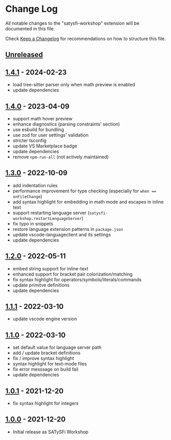 # Change Log
All notable changes to the "satysfi-workshop" extension will be documented in this file.

Check [Keep a Changelog](http://keepachangelog.com/) for recommendations on how to structure this file.

## [Unreleased]

## [1.4.1] - 2024-02-23
- load tree-sitter parser only when math preview is enabled
- update dependencies

## [1.4.0] - 2023-04-09
- support math hover preview
- enhance diagnostics (parsing constraints' section)
- use esbuild for bundling
- use zod for user settings' validation
- stricter tsconfig
- update VS Marketplace badge
- update dependencies
- remove `npm-run-all` (not actively maintained)

## [1.3.0] - 2022-10-09
- add indentation rules
- performance improvement for type checking (especially for `when == onFileChange`)
- add syntax highlight for embedding in math mode and escapes in inline text
- support restarting language server (`satysfi-workshop.restartLanguageServer`)
- fix typo in snippets
- restore language extension patterns in `package.json`
- update vscode-languageclient and its settings
- update dependencies

## [1.2.0] - 2022-05-11
- embed string support for inline-text
- enhanced support for bracket pair colorization/matching
- fix syntax highlight for operators/symbols/literals/commands
- update primitve definitions
- update dependencies

## [1.1.1] - 2022-03-10
- update vscode engine version

## [1.1.0] - 2022-03-10
- set default value for language server path
- add / update bracket definitions
- fix / improve syntax highlight
- syntax highlight for text-mode files
- fix error messsage on build fail
- update dependencies

## [1.0.1] - 2021-12-20
- fix syntax highlight for integers

## [1.0.0] - 2021-12-20
- Initial release as SATySFi Workshop

[Unreleased]: https://github.com/pickoba/satysfi-workshop/compare/v1.4.1...HEAD
[1.4.1]: https://github.com/pickoba/satysfi-workshop/compare/v1.4.0...v1.4.1
[1.4.0]: https://github.com/pickoba/satysfi-workshop/compare/v1.3.0...v1.4.0
[1.3.0]: https://github.com/pickoba/satysfi-workshop/compare/v1.2.0...v1.3.0
[1.2.0]: https://github.com/pickoba/satysfi-workshop/compare/v1.1.1...v1.2.0
[1.1.1]: https://github.com/pickoba/satysfi-workshop/compare/v1.1.0...v1.1.1
[1.1.0]: https://github.com/pickoba/satysfi-workshop/compare/v1.0.1...v1.1.0
[1.0.1]: https://github.com/pickoba/satysfi-workshop/compare/v1.0.0...v1.0.1
[1.0.0]: https://github.com/pickoba/satysfi-workshop/releases/tag/v1.0.0
